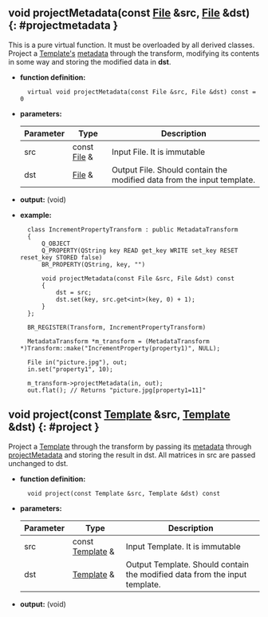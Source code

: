 ## void projectMetadata(const [File](../file/file.md) &src, [File](../file/file.md) &dst) {: #projectmetadata }

This is a pure virtual function. It must be overloaded by all derived classes. Project a [Template's](../template/template.md) [metadata](../template/members.md#file) through the transform, modifying its contents in some way and storing the modified data in **dst**.

* **function definition:**

        virtual void projectMetadata(const File &src, File &dst) const = 0

* **parameters:**

    Parameter | Type | Description
    --- | --- | ---
    src | const [File](../file/file.md) & | Input File. It is immutable
    dst | [File](../file/file.md) & | Output File. Should contain the modified data from the input template.

* **output:** (void)
* **example:**

		class IncrementPropertyTransform : public MetadataTransform
		{
    		Q_OBJECT
    		Q_PROPERTY(QString key READ get_key WRITE set_key RESET reset_key STORED false)
    		BR_PROPERTY(QString, key, "")

			void projectMetadata(const File &src, File &dst) const
    		{
        		dst = src;
        		dst.set(key, src.get<int>(key, 0) + 1);
    		}
		};
		
		BR_REGISTER(Transform, IncrementPropertyTransform)

		MetadataTransform *m_transform = (MetadataTransform *)Transform::make("IncrementProperty(property1)", NULL);

		File in("picture.jpg"), out;
		in.set("property1", 10);

		m_transform->projectMetadata(in, out);
		out.flat(); // Returns "picture.jpg[property1=11]"


## void project(const [Template](../template/template.md) &src, [Template](../template/template.md) &dst) {: #project }

Project a [Template](../template/template.md) through the transform by passing its [metadata](../template/members.md#file) through [projectMetadata](#projectmetadata) and storing the result in dst. All matrices in src are passed unchanged to dst. 

* **function definition:**

		void project(const Template &src, Template &dst) const

* **parameters:**

    Parameter | Type | Description
    --- | --- | ---
    src | const [Template](../template/template.md) & | Input Template. It is immutable
    dst | [Template](../template/template.md) & | Output Template. Should contain the modified data from the input template.

* **output:** (void)